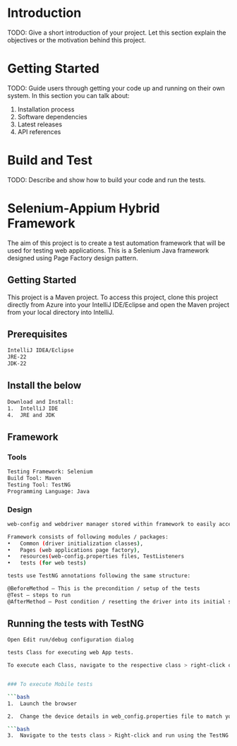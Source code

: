 # Introduction 
TODO: Give a short introduction of your project. Let this section explain the objectives or the motivation behind this project. 

# Getting Started
TODO: Guide users through getting your code up and running on their own system. In this section you can talk about:
1.	Installation process
2.	Software dependencies
3.	Latest releases
4.	API references

# Build and Test
TODO: Describe and show how to build your code and run the tests.

# Selenium-Appium Hybrid Framework

The aim of this project is to create a test automation framework that will be used for testing web applications. This is a Selenium Java framework designed using Page Factory design pattern.

## Getting Started

This project is a Maven project. To access this project, clone this project directly from Azure into your IntelliJ IDE/Eclipse and open the Maven project from your local directory into IntelliJ.

## Prerequisites

```bash
IntelliJ IDEA/Eclipse
JRE-22
JDK-22

```

## Install the below
```bash
Download and Install:
1.	IntelliJ IDE 
4.	JRE and JDK
```

## Framework
### Tools
```bash
Testing Framework: Selenium
Build Tool: Maven
Testing Tool: TestNG
Programming Language: Java
```

### Design
```bash
web-config and webdriver manager stored within framework to easily access and use. Making the solution portable.
```

```bash
Framework consists of following modules / packages:
•	Common (driver initialization classes), 
•	Pages (web applications page factory), 
•	resources(web-config.properties files, TestListeners
•	tests (for web tests)

```

```bash
tests use TestNG annotations following the same structure:

@BeforeMethod – This is the precondition / setup of the tests
@Test – steps to run
@AfterMethod – Post condition / resetting the driver into its initial state 

```
## Running the tests with TestNG

```bash
Open Edit run/debug configuration dialog
```

```bash
tests Class for executing web App tests.
```

```bash
To execute each Class, navigate to the respective class > right-click on it > run using the respective configuration set on previous step
```

```bash

### To execute Mobile tests

```bash
1.	Launch the browser
```

```bash
2.	Change the device details in web_config.properties file to match your details

```bash
3.	Navigate to the tests class > Right-click and run using the TestNG
```
